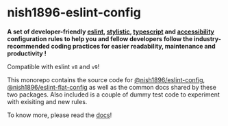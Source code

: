 # nish1896-eslint-config

**A set of developer-friendly [eslint](https://eslint.org/), [stylistic](https://eslint.style/), [typescript](https://www.typescriptlang.org/) and [accessibility](https://developer.mozilla.org/en-US/docs/Learn/Accessibility/What_is_accessibility) configuration rules to help you and fellow developers follow the industry-recommended coding practices for easier readability, maintenance and productivity !**

Compatible with eslint `v8` and `v9`!

This monorepo contains the source code for [@nish1896/eslint-config](https://www.npmjs.com/package/@nish1896/eslint-config), [@nish1896/eslint-flat-config](https://www.npmjs.com/package/@nish1896/eslint-flat-config) as well as the common docs shared by these two packages. Also included is a couple of dummy test code to experiment with exisiting and new rules.

To know more, please read the [docs](https://nish1896-eslint-config.vercel.app/)!